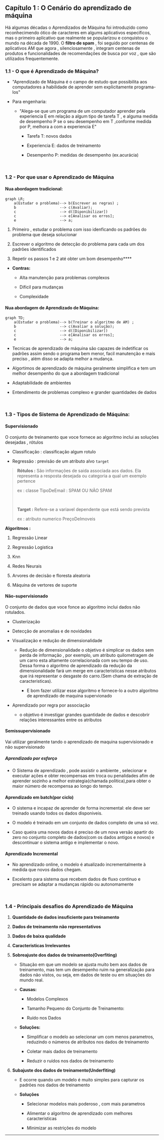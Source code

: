 ## Capítulo 1 : O Cenário do aprendizado de máquina

   Há algumas décadas o Aprendizados de Máquina foi introduzido como reconhecimendo ótico de caracteres em algums aplicativos especificos, mas o primeiro  aplicativo que realmente se popularizou e conquistou o mundo na década de 1990. O **filtro de spam** , foi seguido por centenas de aplicativos AM que agora , silenciosamente , integram centenas de produtos e funcionalidades de recomendações de busca por voz , que são utilizados frequentemente.

### 1.1 - O que é Aprendizado de Máquina?

* "Aprendizado de Máquina é o campo de estudo que possibilita aos computadores a habilidade de aprender sem explicitamente programa-los"

* Para engenharia:
  
  * "Alega-se que um programa de um computador aprender pela experiencia E em relação a algum tipo de tarefa T , e alguma medida de desempenho P se o seu desempenho em T ,conforme medida por P, melhora a com a experiencia E"
    
    * Tarefa T: novos dados
    
    * Experiencia E: dados de treinamento
    
    * Desempenho P: medidas de desempenho (ex.acurácia)

&nbsp;

### 1.2 - Por que usar o Aprendizado de Máquina

#### Nua abordagem tradicional:

```mermaid
graph LR;
    a(Estudar o problema)--> b(Escrever as regras) ;
    b                    --> c(Avaliar);
    c                    --> d([Diponibilizar])
    c                    --> e[Analisar os erros];
    e                    --> a;
```

1. Primeiro , estudar o problema com isso idenficando os padrões do problema que deseja solucionar

2. Escrever o algoritmo de detecção do problema para cada um dos padrões identificados

3. Repetir os passos 1 e 2 até obter um bom desempenho****
* **Contras:**
  
  * Alta manutenção para problemas complexos 
  
  * Dificil para mudanças
  
  * Complexidade

#### Nua abordagem de Aprendizado de Máquina:

```mermaid
graph TD;
    a(Estudar o problema)--> b(Treinar o algoritmo de AM) ;
    b                    --> c(Avaliar a solução);
    c                    --> d([Diponibilizar])
    c                    --> e[Analisar os erros];
    e                    --> a;
```

* Tecnicas de aprendizado de máquina são capazes de indetificar os padrões assim sendo o programa bem menor, facil manutenção e mais preciso , além disso se adapta melhor a mudança.

* Algortimos de aprendizado de máquina geralmente simplifica e tem um melhor desempenho do que a abordagem tradicional

* Adaptabilidade de ambientes

* Entendimento de problemas complexo e grander quantidades de dados

&nbsp;

### 1.3 - Tipos  de Sistema de Aprendizado de Máquina:

#### Supervisionado

O conjunto de treinamento que voce fornece ao algoritmo inclui as soluções desejadas , rótulos 

* Classificação : classificação algum rotulo

* Regressão : previsão de um atributo alvo `target`

> **Rótulos :** São informações de saida associada aos dados. Ela representa a resposta desejada ou categoria a qual um exemplo pertence
> 
> ex : classe TipoDeEmail : SPAM OU NÃO SPAM 
> 
> &nbsp;
> 
> **Target :** Refere-se a variavel dependente que está sendo prevista
> 
> ex : atributo numerico PreçoDeImoveis 

**Algoritmos :**

1. Regressão Linear

2. Regressão Logistica

3. Knn

4. Redes Neurais

5. Arvores de decisão e floresta aleatoria

6. Máquina de vertores de suporte

#### Não-supervisionado

O conjunto de dados que voce fonce ao algoritmo inclui dados não rotulados.

* Clusterização

* Detecção de anomalias e de novidades

* Visualização e redução de dimensionalidade
  
  * Redução de dimensionalidade o objetivo é simplicar os dados sem perda de informação , por exemplo, um atributo quilometragem de um carro esta altamente correlacionada com seu tempo de uso. Dessa forma o algoritmo de aprendizado da redução da dimensionalidade fará um merge em caracteristicas nesse atributos que irá representar o desgaste do carro.(Sem chama de extração de caracteristicas).
    
    * E bom fazer utilizar esse algoritmo e fornece-lo a outro algoritmo de aprendizado de maquina supervionado

* Aprendizado por regra por associação
  
  * o objetivo é investigar grandes quantidade de dados e descobrir relações interessantes entre os atributos
  
  

#### Semissupervisionado

Vai utilizar geralmente tando o aprendizado de maquina supervisionado e não supervisionado

##### Aprendizado por esforço

* O Sistema de aprendizado , pode assistir o ambiente , selecionar e executar ações e obter recompensas em troca ou penalidades afim de aprender sozinho a melhor estrategia(chamada politica),para obter o maior número de recompensa ao longo do tempo.

#### Aprendizado em batch(por ciclo)

* O sistema e incapaz de aprender de forma incremental: ele deve ser treinado usando todos os dados disponiveis. 

* O modelo é treinado em um conjunto de dados completo de uma só vez.

* Caso queira uma novos dados é preciso  de um nova  versão apartir do zero no conjunto completo de dados(com os dados antigos e novos) e descontinuar o sistema antigo e implementar o novo.

#### Aprendizado Incremental

* No aprendizado online, o modelo é atualizado incrementalmente à medida que novos dados chegam.

* Excelento para sistema que recebem dados de fluxo continuo e precisam se adaptar a mudanças rápido ou autonomamente

&nbsp;

### 1.4 -  Principais desafios do Aprendizado de Máquina

1. **Quantidade de dados insuficiente para treinamento**

2. **Dados de treinamento não representativos**

3. **Dados de baixa qualidade**

4. **Caracteristicas Irrelevantes**

5. **Sobreajuste dos dados de treinamento(Overfiting)**
   
   * Situação em que um modelo se ajusta muito bem aos dados de treinamento, mas tem um desempenho ruim na generalização para dados não vistos, ou seja, em dados de teste ou em situações do mundo real. 
   
   * **Causas:**
     
     * Modelos Complexos
     
     * Tamanho Pequeno do Conjunto de Treinamento:
     
     * Ruído nos Dados
   
   * **Soluções:**
     
     * Simplificar o modelo ao selecionar um com menos parametros, reduzindo o números de atributos  nos dados de treinamento 
     
     * Coletar mais dados de treinamento
     
     * Reduzir o ruídos nos dados de treinamento

6. **Subajuste dos dados de treinamento(Underfiting)**
   
   * E ocorre quando um modelo é muito simples para capturar os padrões nos dados de treinamento
   
   * **Soluções**
     
     * Selecionar modelos mais poderoso , com mais parametros
     
     * Alimentar o algoritmo de aprendizado com melhores caracteristicas
     
     * Minimizar as restrições do modelo
     
     

----------
